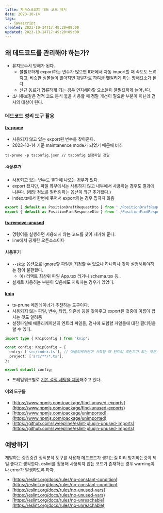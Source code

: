 ```yaml
---
title: 자바스크립트 데드 코드 제거
date: 2023-10-14
tags:
  - javascript
created: 2023-10-14T17:49:20+09:00
updated: 2023-10-14T17:49:20+09:00
---
```

## 왜 데드코드를 관리해야 하는가?

- 유지보수시 방해가 된다.
	- 불필요하게 export하는 변수가 많으면 IDE에서 자동 import할 때 속도도 느려지고, 비슷한 심볼들이 많아지면 개발자로 하여금 헷갈리게 하는 방해요소가 된다.
	- 신규 동료가 합류하게 되는 경우 인지해야할 요소들이 불필요하게 늘어난다.
- 소나큐브같은 정적 코드 분석 툴을 사용할 때 정말 개선이 필요한 부분이 아닌데 검사의 대상이 된다.


### 데드코드 정리 도구 활용


#### [**ts-prune**](https://github.com/nadeesha/ts-prune)
- 사용되지 않고 있는 export된 변수를 찾아준다.
- 2023-10-14 기준 maintanence mode가 되었기 때문에 비추
```
ts-prune -p tsconfig.json // tsconfig 설정파일 전달
```

##### 사용후기

- 사용되고 있는 변수도 결과에 나오는 경우가 있다.
- export 됐지만, 파일 외부에서는 사용하지 않고 내부에서 사용하는 경우도 결과에 나온다. (해당 정보를 필터링하는 옵션이 최근 추가됐다.)
- index.ts에서 한번에 묶어서 export하는 경우 잡히지 않음
```ts
export { default as PositionDraftRequestDto } from './PositionDraftRequestDto';
export { default as PositionFindResponseDto } from './PositionFindResponseDto';
```


#### [**ts-remove-unused**](https://github.com/line/ts-remove-unused)

- 명령어를 실행하면 사용되지 않는 코드를 찾아 제거해 준다.
- line에서 공개한 오픈소스이다

#### 사용후기
- `--skip` 옵션으로 ignore할 파일을 지정할 수 있으나 하나하나 찾아 설정해줘야하는 점이 불편했다.
    - 예) 리액트 최상위 파일 App.tsx 라거나 schema.tsx 등..
- 실제로 사용하는 부분이 있음에도 지워지는 경우가 있었다.
        

#### [**knip**](https://github.com/webpro/knip)
- ts-prune 메인테이너가 추천하는 도구이다. 
- 사용되지 않는 파일, 변수, 타입, 의존성 등을 찾아주고 export된 것중에 이름이 겹치는 것도 알려줌
- 설정파일에 애플리케이션의 엔트리 파일들, 검사에 포함할 파일들에 대한 필터링을 할 수 있다.
```ts
import type { KnipConfig } from 'knip';

const config: KnipConfig = {
  entry: ['src/index.ts'], // 애플리케이션이 시작될 때 엔트리 포인트가 되는 부분 설정가능
  project: ['src/**/*.ts'],
};

export default config;
```
- 프레임워크별로 [기본 설정 세팅을 제공](https://github.com/webpro/knip#plugins)해주고 있다.


#### 이외 도구들
- [https://www.npmjs.com/package/find-unused-exports](https://www.npmjs.com/package/find-unused-exports)
- [https://www.npmjs.com/package/unimported](https://www.npmjs.com/package/unimported)
- [https://github.com/sweepline/eslint-plugin-unused-imports](https://github.com/sweepline/eslint-plugin-unused-imports)

## 예방하기
개발하는 중간중간 정적분석 도구를 사용해 데드코드가 생기는걸 미리 방지하는것이 제일 좋다고 생각한다.  eslint를 활용해 사용되지 않는 코드가 존재하는 경우 warning이나 error가 발생하도록 하자.
- [https://eslint.org/docs/rules/no-constant-condition](https://eslint.org/docs/rules/no-constant-condition)
- [https://eslint.org/docs/rules/no-unused-vars](https://eslint.org/docs/rules/no-unused-vars)
- [https://eslint.org/docs/rules/no-unreachable](https://eslint.org/docs/rules/no-unreachable) 

